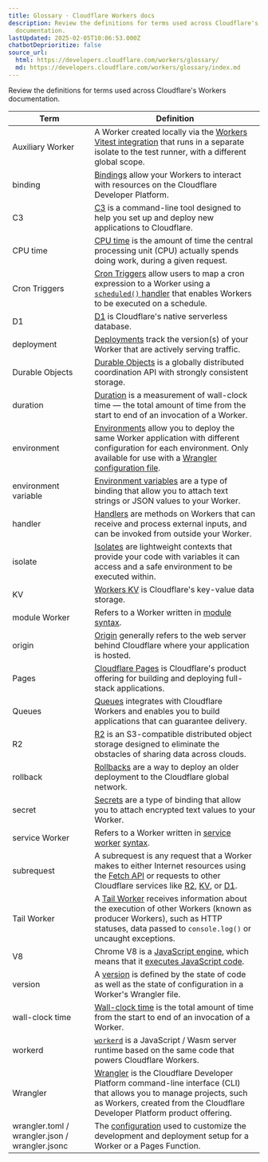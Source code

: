 ```yaml
---
title: Glossary · Cloudflare Workers docs
description: Review the definitions for terms used across Cloudflare's Workers
  documentation.
lastUpdated: 2025-02-05T10:06:53.000Z
chatbotDeprioritize: false
source_url:
  html: https://developers.cloudflare.com/workers/glossary/
  md: https://developers.cloudflare.com/workers/glossary/index.md
---
```


Review the definitions for terms used across Cloudflare's Workers documentation.

| Term | Definition |
| - | - |
| Auxiliary Worker | A Worker created locally via the [Workers Vitest integration](https://developers.cloudflare.com/workers/testing/vitest-integration/) that runs in a separate isolate to the test runner, with a different global scope. |
| binding | [Bindings](https://developers.cloudflare.com/workers/runtime-apis/bindings/) allow your Workers to interact with resources on the Cloudflare Developer Platform. |
| C3 | [C3](https://developers.cloudflare.com/learning-paths/workers/get-started/c3-and-wrangler/) is a command-line tool designed to help you set up and deploy new applications to Cloudflare. |
| CPU time | [CPU time](https://developers.cloudflare.com/workers/platform/limits/#cpu-time) is the amount of time the central processing unit (CPU) actually spends doing work, during a given request. |
| Cron Triggers | [Cron Triggers](https://developers.cloudflare.com/workers/configuration/cron-triggers/) allow users to map a cron expression to a Worker using a [`scheduled()` handler](https://developers.cloudflare.com/workers/runtime-apis/handlers/scheduled/) that enables Workers to be executed on a schedule. |
| D1 | [D1](https://developers.cloudflare.com/d1/) is Cloudflare's native serverless database. |
| deployment | [Deployments](https://developers.cloudflare.com/workers/configuration/versions-and-deployments/#deployments) track the version(s) of your Worker that are actively serving traffic. |
| Durable Objects | [Durable Objects](https://developers.cloudflare.com/durable-objects/) is a globally distributed coordination API with strongly consistent storage. |
| duration | [Duration](https://developers.cloudflare.com/workers/platform/limits/#duration) is a measurement of wall-clock time — the total amount of time from the start to end of an invocation of a Worker. |
| environment | [Environments](https://developers.cloudflare.com/workers/wrangler/environments/) allow you to deploy the same Worker application with different configuration for each environment. Only available for use with a [Wrangler configuration file](https://developers.cloudflare.com/workers/wrangler/configuration/). |
| environment variable | [Environment variables](https://developers.cloudflare.com/workers/configuration/environment-variables/) are a type of binding that allow you to attach text strings or JSON values to your Worker. |
| handler | [Handlers](https://developers.cloudflare.com/workers/runtime-apis/handlers/) are methods on Workers that can receive and process external inputs, and can be invoked from outside your Worker. |
| isolate | [Isolates](https://developers.cloudflare.com/workers/reference/how-workers-works/#isolates) are lightweight contexts that provide your code with variables it can access and a safe environment to be executed within. |
| KV | [Workers KV](https://developers.cloudflare.com/kv/) is Cloudflare's key-value data storage. |
| module Worker | Refers to a Worker written in [module syntax](https://developers.cloudflare.com/workers/reference/migrate-to-module-workers/). |
| origin | [Origin](https://www.cloudflare.com/learning/cdn/glossary/origin-server/) generally refers to the web server behind Cloudflare where your application is hosted. |
| Pages | [Cloudflare Pages](https://developers.cloudflare.com/pages/) is Cloudflare's product offering for building and deploying full-stack applications. |
| Queues | [Queues](https://developers.cloudflare.com/queues/) integrates with Cloudflare Workers and enables you to build applications that can guarantee delivery. |
| R2 | [R2](https://developers.cloudflare.com/r2/) is an S3-compatible distributed object storage designed to eliminate the obstacles of sharing data across clouds. |
| rollback | [Rollbacks](https://developers.cloudflare.com/workers/configuration/versions-and-deployments/rollbacks/) are a way to deploy an older deployment to the Cloudflare global network. |
| secret | [Secrets](https://developers.cloudflare.com/workers/configuration/secrets/) are a type of binding that allow you to attach encrypted text values to your Worker. |
| service Worker | Refers to a Worker written in [service worker](https://developer.mozilla.org/en-US/docs/Web/API/Service_Worker_API) [syntax](https://developers.cloudflare.com/workers/reference/migrate-to-module-workers/). |
| subrequest | A subrequest is any request that a Worker makes to either Internet resources using the [Fetch API](https://developers.cloudflare.com/workers/runtime-apis/fetch/) or requests to other Cloudflare services like [R2](https://developers.cloudflare.com/r2/), [KV](https://developers.cloudflare.com/kv/), or [D1](https://developers.cloudflare.com/d1/). |
| Tail Worker | A [Tail Worker](https://developers.cloudflare.com/workers/observability/logs/tail-workers/) receives information about the execution of other Workers (known as producer Workers), such as HTTP statuses, data passed to `console.log()` or uncaught exceptions. |
| V8 | Chrome V8 is a [JavaScript engine](https://www.cloudflare.com/learning/serverless/glossary/what-is-chrome-v8/), which means that it [executes JavaScript code](https://developers.cloudflare.com/workers/reference/how-workers-works/). |
| version | A [version](https://developers.cloudflare.com/workers/configuration/versions-and-deployments/#versions) is defined by the state of code as well as the state of configuration in a Worker's Wrangler file. |
| wall-clock time | [Wall-clock time](https://developers.cloudflare.com/workers/platform/limits/#duration) is the total amount of time from the start to end of an invocation of a Worker. |
| workerd | [`workerd`](https://github.com/cloudflare/workerd?cf_target_id=D15F29F105B3A910EF4B2ECB12D02E2A) is a JavaScript / Wasm server runtime based on the same code that powers Cloudflare Workers. |
| Wrangler | [Wrangler](https://developers.cloudflare.com/learning-paths/workers/get-started/c3-and-wrangler/) is the Cloudflare Developer Platform command-line interface (CLI) that allows you to manage projects, such as Workers, created from the Cloudflare Developer Platform product offering. |
| wrangler.toml / wrangler.json / wrangler.jsonc | The [configuration](https://developers.cloudflare.com/workers/wrangler/configuration/) used to customize the development and deployment setup for a Worker or a Pages Function. |
